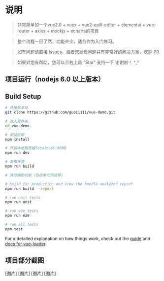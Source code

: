 # 说明

> 非常简单的一个vue2.0 + vuex + vue2-quill-editor + elementui + vue-router + axios + mockjs + echarts的项目

> 整个流程一目了然，功能齐全，适合作为入门练习。

> 如有问题请直接 Issues，或者您发现问题并有非常好的解决方案，欢迎 PR

> 如果对您有帮助，您可以点右上角 "Star" 支持一下 谢谢啦！ ^_^

## 项目运行（nodejs 6.0 以上版本）


## Build Setup

``` bash
# 克隆到本地
git clone https://github.com/guo11111/vue-demo.git

# 进入文件夹
cd vue-demo

# 安装依赖
npm install

# 开启本地服务器localhost:8088
npm run dev

# 发布环境
npm run build

# 其他辅助功能（包括单元测试等）

# build for production and view the bundle analyzer report
npm run build --report

# run unit tests
npm run unit

# run e2e tests
npm run e2e

# run all tests
npm test
```

For a detailed explanation on how things work, check out the [guide](http://vuejs-templates.github.io/webpack/) and [docs for vue-loader](http://vuejs.github.io/vue-loader).

## 项目部分截图
[图片]
[图片]
[图片]
[图片]
